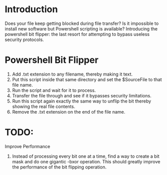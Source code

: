 # Introduction
Does your file keep getting blocked during file transfer? Is it impossible to install new software but Powershell scripting is available? Introducing the powershell bit flipper: the last resort for attempting to bypass useless security protocols. 

# Powershell Bit Flipper
1. Add .txt extension to any filename, thereby making it text. 
2. Put this script inside that same directory and set the $SourceFile to that file name.
3. Run the script and wait for it to process.
4. Transfer the file through and see if it bypasses security limitations.
5. Run this script again exactly the same way to unflip the bit thereby showing the real file contents.
6. Remove the .txt extension on the end of the file name.

# TODO:

Improve Performance

1. Instead of processing every bit one at a time, find a way to create a bit mask and do one gigantic -bxor operation. This should greatly improve the performance of the bit flipping operation.
